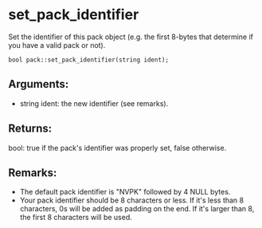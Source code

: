 # set_pack_identifier
Set the identifier of this pack object (e.g. the first 8-bytes that determine if you have a valid pack or not).

`bool pack::set_pack_identifier(string ident);`

## Arguments:
* string ident: the new identifier (see remarks).

## Returns:
bool: true if the pack's identifier was properly set, false otherwise.

## Remarks:
* The default pack identifier is "NVPK" followed by 4 NULL bytes.
* Your pack identifier should be 8 characters or less. If it's less than 8 characters, 0s will be added as padding on the end. If it's larger than 8, the first 8 characters will be used.
